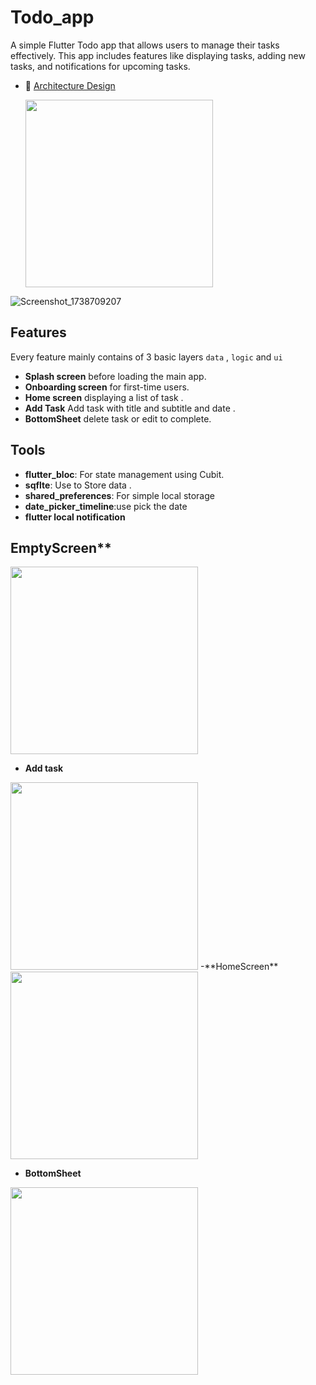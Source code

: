 # Todo_app

A simple Flutter Todo app that allows users to manage their tasks effectively. This app includes features like displaying tasks, adding new tasks, and notifications for upcoming tasks.


- 🎨 [Architecture Design](#architecture-design)

  <img src="https://github.com/user-attachments/assets/d4dae5a6-f120-4f0e-942b-a4c6f2a2b2f8" width="300" />


![Screenshot_1738709207](https://github.com/user-attachments/assets/4881dcee-9085-44c2-b0db-e37c67269eab)


## Features

Every feature mainly contains of 3 basic layers `data` , `logic` and `ui`

- **Splash screen** before loading the main app.
- **Onboarding screen** for first-time users.
- **Home screen** displaying a list of task .
- **Add Task** Add task with title and subtitle and date .
- **BottomSheet** delete task or edit to complete.



## Tools

- **flutter_bloc**: For state management using Cubit.
- **sqflte**: Use to Store data .
- **shared_preferences**: For simple local storage
- **date_picker_timeline**:use pick the date
- **flutter local notification**

## EmptyScreen**
<img src="https://github.com/user-attachments/assets/19192bbe-a9c1-4ea4-ba5f-67363174e503" width="300" />

- **Add task**
  
<img src="https://github.com/user-attachments/assets/d02e282a-1697-4bf8-ad82-572dbe010602" width="300" />
-**HomeScreen**

<img src="https://github.com/user-attachments/assets/0f89efc8-c091-4453-aca0-af93df94b48c" width="300" />

- **BottomSheet**

<img src="https://github.com/user-attachments/assets/4881dcee-9085-44c2-b0db-e37c67269eab" width="300" />




